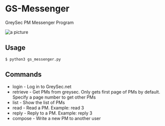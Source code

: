 # GS-Messenger
GreySec PM Messenger Program

![a picture](https://i.imgur.com/h79xCLT.png "GS Messenger")

## Usage
`$ python3 gs_messenger.py`

## Commands
* login - Log in to GreySec.net
* retrieve - Get PMs from greysec. Only gets first page of PMs by default. Specify a page number to get other PMs
* list - Show the list of PMs
* read - Read a PM. Example: read 3
* reply - Reply to a PM. Example: reply 3
* compose - Write a new PM to another user
